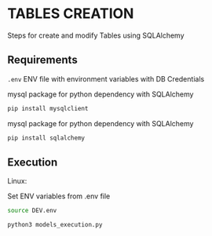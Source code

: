 # TABLES CREATION

Steps for create and modify Tables using SQLAlchemy

## Requirements

``.env`` ENV file with environment variables with DB Credentials

mysql package for python dependency with SQLAlchemy

```sh
pip install mysqlclient
```

mysql package for python dependency with SQLAlchemy

```sh
pip install sqlalchemy
```

## Execution

Linux:

Set ENV variables from .env file

```sh
source DEV.env
```

```sh
python3 models_execution.py
```
